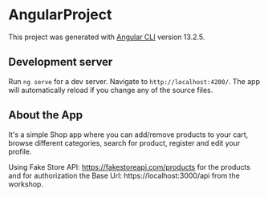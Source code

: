 # AngularProject

This project was generated with [Angular CLI](https://github.com/angular/angular-cli) version 13.2.5.

## Development server

Run `ng serve` for a dev server. Navigate to `http://localhost:4200/`. The app will automatically reload if you change any of the source files.

## About the App

It's a simple Shop app where you can add/remove products to your cart, browse different categories, search for product, register and edit your profile.

Using Fake Store API: https://fakestoreapi.com/products for the products and for authorization the Base Url: https://localhost:3000/api from the workshop.

